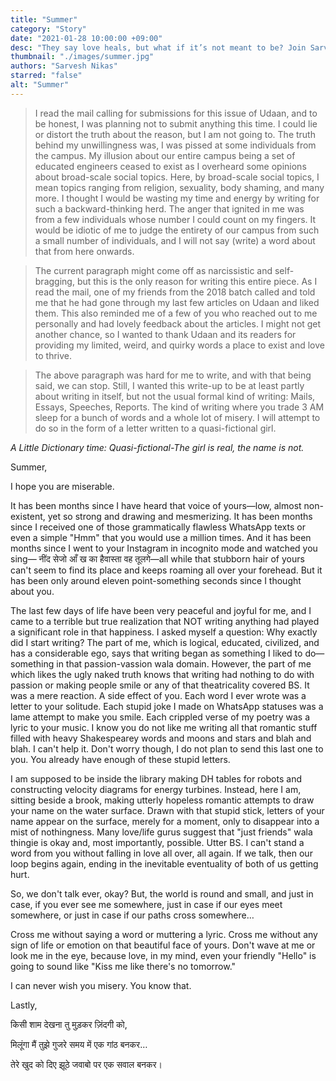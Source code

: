 ```yaml
---
title: "Summer"
category: "Story"
date: "2021-01-28 10:00:00 +09:00"
desc: "They say love heals, but what if it’s not meant to be? Join Sarvesh to see the scars of love that never heal."
thumbnail: "./images/summer.jpg"
authors: "Sarvesh Nikas"
starred: "false"
alt: "Summer"
---
```


>I read the mail calling for submissions for this issue of Udaan, and to be honest, I was planning not to submit anything this time. I could lie or distort the truth about the reason, but I am not going to. The truth behind my unwillingness was, I was pissed at some individuals from the campus. My illusion about our entire campus being a set of educated engineers ceased to exist as I overheard some opinions about broad-scale social topics. Here, by broad-scale social topics, I mean topics ranging from religion, sexuality, body shaming, and many more. I thought I would be wasting my time and energy by writing for such a backward-thinking herd. The anger that ignited in me was from a few individuals whose number I could count on my fingers. It would be idiotic of me to judge the entirety of our campus from such a small number of individuals, and I will not say (write) a word about that from here onwards.     

>The current paragraph might come off as narcissistic and self-bragging, but this is the only reason for writing this entire piece. As I read the mail, one of my friends from the 2018 batch called and told me that he had gone through my last few articles on Udaan and liked them. This also reminded me of a few of you who reached out to me personally and had lovely feedback about the articles. I might not get another chance, so I wanted to thank Udaan and its readers for providing my limited, weird, and quirky words a place to exist and love to thrive.   

>The above paragraph was hard for me to write, and with that being said, we can stop. Still, I wanted this write-up to be at least partly about writing in itself, but not the usual formal kind of writing: Mails, Essays, Speeches, Reports. The kind of writing where you trade 3 AM sleep for a bunch of words and a whole lot of misery. I will attempt to do so in the form of a letter written to a quasi-fictional girl.

*A Little Dictionary time: Quasi-fictional-The girl is real, the name is not.*
 
Summer, 

I hope you are miserable.      

It has been months since I have heard that voice of yours—low, almost non-existent,  yet so strong and drawing and mesmerizing. It has been months since I received one of those grammatically flawless WhatsApp texts or even a simple "Hmm" that you would use a million times. And it has been months since I went to your Instagram in incognito mode and watched you sing— नींद सेजो आँ ख का हैवास्ता वह तूलगे—all while that stubborn hair of yours can't seem to find its place and keeps roaming all over your forehead. But it has been only around eleven point-something seconds since I thought about you. 

The last few days of life have been very peaceful and joyful for me, and I came to a  terrible but true realization that NOT writing anything had played a significant role in that happiness. I asked myself a question: Why exactly did I start writing? The part of me, which is logical, educated, civilized, and has a considerable ego, says that writing began as something I liked to do—something in that passion-vassion wala domain. However, the part of me which likes the ugly naked truth knows that writing had nothing to do with passion or making people smile or any of that theatricality covered BS. It was a mere reaction. A side effect of you. Each word I ever wrote was a letter to your solitude. Each stupid joke I made on WhatsApp statuses was a lame attempt to make you smile. Each crippled verse of my poetry was a lyric to your music. I know you do not like me writing all that romantic stuff filled with heavy Shakespearey words and moons and stars and blah and blah. I can't help it. Don't worry though, I do not plan to send this last one to you. You already have enough of these stupid letters.   

I am supposed to be inside the library making DH tables for robots and constructing velocity diagrams for energy turbines. Instead, here I am, sitting beside a brook, making utterly hopeless romantic attempts to draw your name on the water surface. Drawn with that stupid stick, letters of your name appear on the surface, merely for a  moment, only to disappear into a mist of nothingness. Many love/life gurus suggest that "just friends" wala thingie is okay and, most importantly, possible. Utter BS. I can't stand a word from you without falling in love all over, all again. If we talk, then our loop begins again, ending in the inevitable eventuality of both of us getting hurt. 

So, we don't talk ever, okay? But, the world is round and small, and just in case, if you ever see me somewhere, just in case if our eyes meet somewhere, or just in case if our paths cross somewhere… 

Cross me without saying a word or muttering a lyric. Cross me without any sign of life or emotion on that beautiful face of yours. Don't wave at me or look me in the eye, because love, in my mind, even your friendly "Hello" is going to sound like "Kiss me like there's no tomorrow."

I can never wish you misery. You know that. 

Lastly,   

किसी शाम देखना तु मुड़कर ज़िंदगी को, 

मिलूंगा मैं तुझे गुजरे समय में एक गांठ बनकर… 

तेरे खुद को दिए झूठे जवाबो पर एक सवाल बनकर।
   
